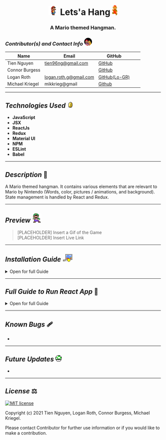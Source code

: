 # <div align="center"> <img src="./public/img/mario2.gif" height="30" /> **Lets'a Hang** ![](public/img/mario.gif) </div>
### <div align="center"> A Mario themed Hangman. </div>

### _Contributor(s) and Contact Info_ <img src="./public/img/mario_kiss.gif" height="25" />

| Name            | Email               | GitHub  |   	|   	|
|---	            |---	                |---	    |---	|---	|
| Tien Nguyen	    |  tien96ng@gmail.com | [GitHub](https://github.com/Tien96ng) |   	|   	|
| Connor Burgess  |   	                | [GitHub](https://github.com/ConnorBurgess)  	|   	|   	|
| Logan Roth	    | logan.roth.g@gmail.com |  [GitHub(Lo-GR)](https://github.com/Lo-GR) 	|   	|   	|
| Michael Kriegel | mikkrieg@gmail 	    | [Github](https://github.com/mikkrieg)	|   	|   	|

---

## _Technologies Used_ <img src="./public/img/coin.gif" height="20" />

* **JavaScript**
* **JSX**
* **ReactJs**
* **Redux**
* **Material UI**
* **NPM**
* **ESLint**
* **Babel**

---

## _Description_ 📃
A Mario themed hangman. It contains various elements that are relevant to Mario by Nintendo (Words, color, pictures / animations, and background). State management is handled by React and Redux. 

---

## _Preview_ <img src="./public/img/luigi_dance.gif" height="30" />

> [PLACEHOLDER] Insert a Gif of the Game <br />
> [PLACEHOLDER] Insert Live Link <br />

---

## _Installation Guide_ <img src="./public/img/mario-game.gif" height="25" />

<details>
<summary>Open for full Guide</summary>

### _Cloning and Initial Setup_

> Repository: https://github.com/Tien96ng/redux-hangman
1. You will need to use your system's **terminal emulator** to setup and locally use this application.
2. This project uses npm as a package manager, you can download it [here](https://www.npmjs.com/get-npm).
3. To clone this directory, navigate in your terminal to the desired location of the project and run command `https://github.com/Tien96ng/redux-hangman`
4. Navigate to top level of the directory with command `cd tap-room`
5. To install dependencies into the project run command `npm install`
6. To launch this project in a browser, run command `npm start`
7. To exit live server, press Ctrl+C in your terminal


</details>

---

## _Full Guide to Run React App_ 📓 

<details>
<summary> Open for full Guide </summary>

## Getting Started with Create React App 

This project was bootstrapped with [Create React App](https://github.com/facebook/create-react-app).

## Available Scripts

In the project directory, you can run:

### `npm start`

Runs the app in the development mode.\
Open [http://localhost:3000](http://localhost:3000) to view it in the browser.

The page will reload if you make edits.\
You will also see any lint errors in the console.

### `npm test`

Launches the test runner in the interactive watch mode.\
See the section about [running tests](https://facebook.github.io/create-react-app/docs/running-tests) for more information.

### `npm run build`

Builds the app for production to the `build` folder.\
It correctly bundles React in production mode and optimizes the build for the best performance.

The build is minified and the filenames include the hashes.\
Your app is ready to be deployed!

See the section about [deployment](https://facebook.github.io/create-react-app/docs/deployment) for more information.

### `npm run eject`

**Note: this is a one-way operation. Once you `eject`, you can’t go back!**

If you aren’t satisfied with the build tool and configuration choices, you can `eject` at any time. This command will remove the single build dependency from your project.

Instead, it will copy all the configuration files and the transitive dependencies (webpack, Babel, ESLint, etc) right into your project so you have full control over them. All of the commands except `eject` will still work, but they will point to the copied scripts so you can tweak them. At this point you’re on your own.

You don’t have to ever use `eject`. The curated feature set is suitable for small and middle deployments, and you shouldn’t feel obligated to use this feature. However we understand that this tool wouldn’t be useful if you couldn’t customize it when you are ready for it.

## Learn More

You can learn more in the [Create React App documentation](https://facebook.github.io/create-react-app/docs/getting-started).

To learn React, check out the [React documentation](https://reactjs.org/).

### Code Splitting

This section has moved here: [https://facebook.github.io/create-react-app/docs/code-splitting](https://facebook.github.io/create-react-app/docs/code-splitting)

### Analyzing the Bundle Size

This section has moved here: [https://facebook.github.io/create-react-app/docs/analyzing-the-bundle-size](https://facebook.github.io/create-react-app/docs/analyzing-the-bundle-size)

### Making a Progressive Web App

This section has moved here: [https://facebook.github.io/create-react-app/docs/making-a-progressive-web-app](https://facebook.github.io/create-react-app/docs/making-a-progressive-web-app)

### Advanced Configuration

This section has moved here: [https://facebook.github.io/create-react-app/docs/advanced-configuration](https://facebook.github.io/create-react-app/docs/advanced-configuration)

### Deployment

This section has moved here: [https://facebook.github.io/create-react-app/docs/deployment](https://facebook.github.io/create-react-app/docs/deployment)

### `npm run build` fails to minify

This section has moved here: [https://facebook.github.io/create-react-app/docs/troubleshooting#npm-run-build-fails-to-minify](https://facebook.github.io/create-react-app/docs/troubleshooting#npm-run-build-fails-to-minify)

</details>

---

## _Known Bugs_ 🩹
* 

---

## _Future Updates_ <img src="./public/img/1up.png" height="20" />
* 

---

## _License_ ⚖️

[![MIT license](https://img.shields.io/badge/License-MIT-blue.svg)](https://opensource.org/licenses/MIT)

Copyright (c) 2021 Tien Nguyen, Logan Roth, Connor Burgess, Michael Kriegel.

Please contact Contributor for further use information or if you would like to make a contribution.